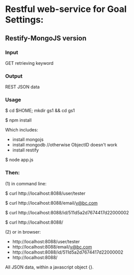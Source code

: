 
<h1>Restful web-service for Goal Settings:</h1>

<h2> Restify-MongoJS version </h2>

<h3> Input</h3>
	GET retrieving keyword
<h3> Output</h3>
	REST JSON data 

<h3> Usage</h3>

$ cd $HOME; mkdir gs1 && cd gs1

$ npm install

 Which includes:
  - install mongojs
  - install mongodb //otherwise ObjectID doesn't work 
  - install restify

$ node app.js

<h3> Then: </h3>

(1) in command line:

$ curl http://localhost:8088/user/tester

$ curl http://localhost:8088/email/v@bc.com

$ curl http://localhost:8088/id/511d5a2d7674417d22000002

$ curl http://localhost:8088/

(2) or in browser:

* http://localhost:8088/user/tester
* http://localhost:8088/email/v@bc.com
* http://localhost:8088/id/511d5a2d7674417d22000002
* http://localhost:8088/


All JSON data,  within a javascript object {}.
